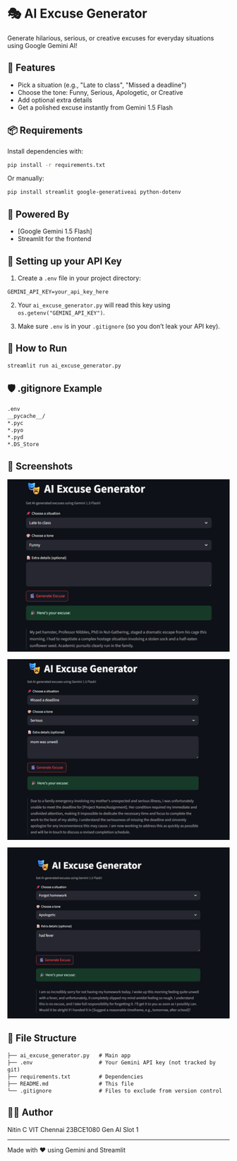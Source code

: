 # 🎭 AI Excuse Generator

Generate hilarious, serious, or creative excuses for everyday situations using Google Gemini AI!

## 🚀 Features

- Pick a situation (e.g., "Late to class", "Missed a deadline")
- Choose the tone: Funny, Serious, Apologetic, or Creative
- Add optional extra details
- Get a polished excuse instantly from Gemini 1.5 Flash

## 📦 Requirements

Install dependencies with:

```bash
pip install -r requirements.txt
````

Or manually:

```bash
pip install streamlit google-generativeai python-dotenv
```

## 🧠 Powered By

* [Google Gemini 1.5 Flash]
* Streamlit for the frontend

## 🔐 Setting up your API Key

1. Create a `.env` file in your project directory:

```
GEMINI_API_KEY=your_api_key_here
```

2. Your `ai_excuse_generator.py` will read this key using `os.getenv("GEMINI_API_KEY")`.

3. Make sure `.env` is in your `.gitignore` (so you don’t leak your API key).

## 🏁 How to Run

```bash
streamlit run ai_excuse_generator.py
```

## 🛡️ .gitignore Example

```
.env
__pycache__/
*.pyc
*.pyo
*.pyd
*.DS_Store
```

## 📸 Screenshots

![alt text](image.png)



![alt text](image-1.png)



![alt text](image-2.png)



> 

## 📂 File Structure

```
├── ai_excuse_generator.py   # Main app
├── .env                     # Your Gemini API key (not tracked by git)
├── requirements.txt         # Dependencies
├── README.md                # This file
└── .gitignore               # Files to exclude from version control
```

## 👨‍💻 Author

Nitin C
VIT Chennai
23BCE1080
Gen AI Slot 1


---

Made with ❤️ using Gemini and Streamlit



